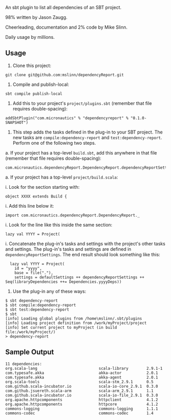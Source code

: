 An sbt plugin to list all dependencies of an SBT project.

98% written by Jason Zaugg.

Cheerleading, documentation and 2% code by Mike Slinn.

Daily usage by millions.

## Usage

 1. Clone this project:
````
git clone git@github.com:mslinn/dependencyReport.git
````

 1. Compile and publish-local:
````
sbt compile publish-local
````

 1. Add this to your project's `project/plugins.sbt` (remember that file requires double-spacing):
````
addSbtPlugin("com.micronautics" % "dependencyreport" % "0.1.0-SNAPSHOT")
````

 1. This step adds the tasks defined in the plug-in to your SBT project.
    The new tasks are `compile:dependency-report` and `test:dependency-report`.
    Perform one of the following two steps.

 a. If your project has a top-level `build.sbt`, add this anywhere in that file (remember that file requires double-spacing):
````
com.micronautics.dependencyReport.DependencyReport.dependencyReportSettings
````

 a. If your project has a top-level `project/build.scala`:

 i. Look for the section starting with:
````
object XXXX extends Build {
````

 i. Add this line below it:
````
import com.micronautics.dependencyReport.DependencyReport._
````

 i. Look for the line like this inside the same section:
````
lazy val YYYY = Project(
````

 i. Concatenate the plug-in's tasks and settings with the project's other tasks and settings.
        The plug-in's tasks and settings are defined in `dependencyReportSettings`.
        The end result should look something like this:
````
  lazy val YYYY = Project(
    id = "yyyy",
    base = file("."),
    settings = defaultSettings ++ dependencyReportSettings ++ Seq(libraryDependencies ++= Dependencies.yyyyDeps))
````

 1. Use the plug-in any of these ways:
````
$ sbt dependency-report
$ sbt compile:dependency-report
$ sbt test:dependency-report
$ sbt
[info] Loading global plugins from /home\mslinn/.sbt/plugins
[info] Loading project definition from /work/myProject/project
[info] Set current project to myProject (in build file:/work/myProject/)
> dependency-report
````

## Sample Output

````
11 dependencies:
org.scala-lang                           scala-library        2.9.1-1
com.typesafe.akka                        akka-actor           2.0.1
com.typesafe.akka                        akka-agent           2.0.1
org.scala-tools                          scala-stm_2.9.1      0.5
com.github.scala-incubator.io            scala-io-core_2.9.1  0.3.0
com.github.jsuereth.scala-arm            scala-arm_2.9.1      1.1
com.github.scala-incubator.io            scala-io-file_2.9.1  0.3.0
org.apache.httpcomponents                httpclient           4.1.2
org.apache.httpcomponents                httpcore             4.1.2
commons-logging                          commons-logging      1.1.1
commons-codec                            commons-codec        1.4
````
